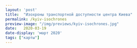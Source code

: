```yaml
---
layout: 'post'
title:  "Изохроны транспортной доступности центра Киева"
permalink: /kyiv-isochrones
preview-image: "/img/previews/kyiv-isochrones.jpg"
date:   2020-03-19
date-display: 'март 2020'
tags: ["карты"] 
---
```

